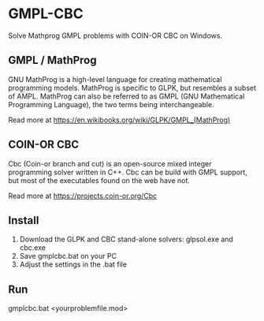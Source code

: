 # GMPL-CBC

Solve Mathprog GMPL problems with COIN-OR CBC on Windows.

## GMPL / MathProg

GNU MathProg is a high-level language for creating mathematical programming models. MathProg is specific to GLPK, but resembles a subset of AMPL. MathProg can also be referred to as GMPL (GNU Mathematical Programming Language), the two terms being interchangeable.

Read more at https://en.wikibooks.org/wiki/GLPK/GMPL_(MathProg)

## COIN-OR CBC

Cbc (Coin-or branch and cut) is an open-source mixed integer programming solver written in C++. Cbc can be build with GMPL support, but most of the executables found on the web have not. 

Read more at https://projects.coin-or.org/Cbc

## Install

1. Download the GLPK and CBC stand-alone solvers: glpsol.exe and cbc.exe
2. Save gmplcbc.bat on your PC
3. Adjust the settings in the .bat file
 
##  Run

gmplcbc.bat &#60;yourproblemfile.mod&gt;
